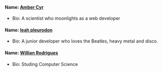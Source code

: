 #### Name: [Amber Cyr](https://github.com/SheW0lf)
- Bio: A scientist who moonlights as a web developer

#### Name: [leah pleurodon](https://github.com/leahpleurodon)
- Bio: A junior developer who loves the Beatles, heavy metal and disco.

#### Name: [Willian Rodrigues](https://github.com/willianrod)
- Bio: Studing Computer Science

